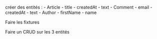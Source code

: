 créer des entités :
    - Article
        - title
        - createdAt
        - text
    - Comment
        - email
        - createdAt
        - text
    - Author
        - firstName
        - name

Faire les fixtures
        
Faire un CRUD sur les 3 entités